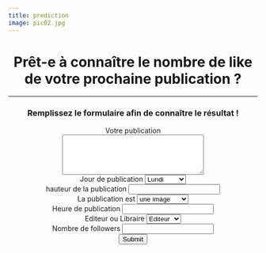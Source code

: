 ```yaml
---
title: prediction
image: pic02.jpg
---
```


<header>
    <div class="container" id="maincontent" tabindex="-1">
		<div class="row">
			<div class="col-lg-6 ">
				<h1 class="name">Prêt-e à connaître le nombre de like </br>de votre prochaine publication ?</h1>
				<hr class="star-light">
				<h3> Remplissez le formulaire afin de connaître le résultat !</h3>
			</div>
			<div class="col-lg-5 col-lg-offset-1" id="formulaire">
				<form action="/result" method="POST">
					<div class="form-group">
						<label for="publication">Votre publication</label><br>
						<textarea id="publication" name="publication"rows="5" cols="33"></textarea>	
					</div>
					<div class="form-group">
						<label for="code_jour_semaine">Jour de publication </label>
						<select class="custom-select" id="code_jour_semaine" name="code_jour_semaine">
						<option value="1">Lundi</option>
						<option value="2">Mardi</option>
						<option value="3">Mercredi</option>
						<option value="4">Jeudi</option>
						<option value="5">Vendredi</option>
						<option value="6">Samedi</option>
						<option value="7">Dimanche</option>
						</select>
					</div>
					<div class="form-group">
						<label for="publication_height">hauteur de la publication </label>
						<input type="text" id="publication_height" name="publication_height">
					</div>
					<div class="form-group">
						<label for="publication_is">La publication est </label>
						<select class="custom-select id="publication_is" name="publication_is">
						<option value="0">une image</option>
						<option value="1">une vidéo</option>
						<option value="2">un diaporama</option>
						</select>
					</div>
					<div class="form-group">
						<label for="tranche_horaire">Heure de publication </label>
						<input type="text"  id="tranche_horaire" name="tranche_horaire" > 
					</div>
					<div class="form-group">
						<label for="edi_lib">Editeur ou Libraire</label>
						<select class="custom-select" id="edi_lib" name="edi_lib">
						<option value="0">Editeur</option>
						<option value="1">Librairie</option>
						</select>
					</div>
					<div class="form-group">
						<label for="page_nb_followers_log">Nombre de followers</label>
						<input type="text" id="page_nb_followers_log" name="page_nb_followers_log">
					</div>
					<input class="btn btn-primary" type="submit" value="Submit">
					<br><br>
				</form>
			</div>
		</div>
	</div>
</header>